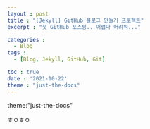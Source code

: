 ```yaml
---
layout : post
title : "[Jekyll] GitHub 블로그 만들기 프로젝트"
excerpt : "첫 GitHub 포스팅.. 어렵다 어려워..."

categories :
  - Blog
tags : 
  - [Blog, Jekyll, GitHub, Git]

toc : true
date : '2021-10-22'
theme : "just-the-docs"
---
```


theme:"just-the-docs"

ㅎㅇㅎㅇ
